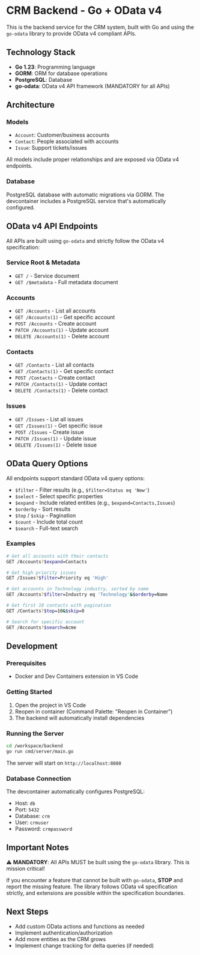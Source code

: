 # CRM Backend - Go + OData v4

This is the backend service for the CRM system, built with Go and using the `go-odata` library to provide OData v4 compliant APIs.

## Technology Stack

- **Go 1.23**: Programming language
- **GORM**: ORM for database operations
- **PostgreSQL**: Database
- **go-odata**: OData v4 API framework (MANDATORY for all APIs)

## Architecture

### Models

- `Account`: Customer/business accounts
- `Contact`: People associated with accounts
- `Issue`: Support tickets/issues

All models include proper relationships and are exposed via OData v4 endpoints.

### Database

PostgreSQL database with automatic migrations via GORM. The devcontainer includes a PostgreSQL service that's automatically configured.

## OData v4 API Endpoints

All APIs are built using `go-odata` and strictly follow the OData v4 specification:

### Service Root & Metadata
- `GET /` - Service document
- `GET /$metadata` - Full metadata document

### Accounts
- `GET /Accounts` - List all accounts
- `GET /Accounts(1)` - Get specific account
- `POST /Accounts` - Create account
- `PATCH /Accounts(1)` - Update account
- `DELETE /Accounts(1)` - Delete account

### Contacts
- `GET /Contacts` - List all contacts
- `GET /Contacts(1)` - Get specific contact
- `POST /Contacts` - Create contact
- `PATCH /Contacts(1)` - Update contact
- `DELETE /Contacts(1)` - Delete contact

### Issues
- `GET /Issues` - List all issues
- `GET /Issues(1)` - Get specific issue
- `POST /Issues` - Create issue
- `PATCH /Issues(1)` - Update issue
- `DELETE /Issues(1)` - Delete issue

## OData Query Options

All endpoints support standard OData v4 query options:

- `$filter` - Filter results (e.g., `$filter=Status eq 'New'`)
- `$select` - Select specific properties
- `$expand` - Include related entities (e.g., `$expand=Contacts,Issues`)
- `$orderby` - Sort results
- `$top` / `$skip` - Pagination
- `$count` - Include total count
- `$search` - Full-text search

### Examples

```bash
# Get all accounts with their contacts
GET /Accounts?$expand=Contacts

# Get high priority issues
GET /Issues?$filter=Priority eq 'High'

# Get accounts in Technology industry, sorted by name
GET /Accounts?$filter=Industry eq 'Technology'&$orderby=Name

# Get first 10 contacts with pagination
GET /Contacts?$top=10&$skip=0

# Search for specific account
GET /Accounts?$search=Acme
```

## Development

### Prerequisites

- Docker and Dev Containers extension in VS Code

### Getting Started

1. Open the project in VS Code
2. Reopen in container (Command Palette: "Reopen in Container")
3. The backend will automatically install dependencies

### Running the Server

```bash
cd /workspace/backend
go run cmd/server/main.go
```

The server will start on `http://localhost:8080`

### Database Connection

The devcontainer automatically configures PostgreSQL:
- Host: `db`
- Port: `5432`
- Database: `crm`
- User: `crmuser`
- Password: `crmpassword`

## Important Notes

⚠️ **MANDATORY**: All APIs MUST be built using the `go-odata` library. This is mission critical!

If you encounter a feature that cannot be built with `go-odata`, **STOP** and report the missing feature. The library follows OData v4 specification strictly, and extensions are possible within the specification boundaries.

## Next Steps

- Add custom OData actions and functions as needed
- Implement authentication/authorization
- Add more entities as the CRM grows
- Implement change tracking for delta queries (if needed)

